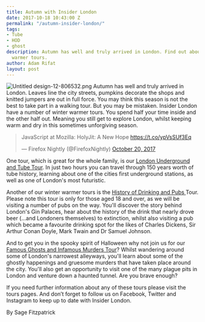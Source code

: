 ```yaml
---
title: Autumn with Insider London
date: 2017-10-18 10:43:00 Z
permalink: "/autumn-insider-london/"
tags:
- Tube
- HOD
- ghost
description: Autumn has well and truly arrived in London. Find out about our winter
  warmer tours.
author: Adam Rifat
layout: post
---
```


![Untitled design-12-806532.png](/uploads/Untitled%20design-12-806532.png)
Autumn has well and truly arrived in London. Leaves line the city streets, pumpkins decorate the shops and knitted jumpers are out in full force. You may think this season is not the best to take part in a walking tour. But you may be mistaken. Insider London have a number of winter warmer tours. You spend half your time inside and the other half out. Meaning you still get to explore London, whilst keeping warm and dry in this sometimes unforgiving season.

<blockquote class="twitter-tweet" data-lang="en"><p lang="hu" dir="ltr">JavaScript at Mozilla: HolyJit: A New Hope <a href="https://t.co/ypVsSUf3Eq">https://t.co/ypVsSUf3Eq</a></p>&mdash; Firefox Nightly (@FirefoxNightly) <a href="https://twitter.com/FirefoxNightly/status/921337701722451968?ref_src=twsrc%5Etfw">October 20, 2017</a></blockquote>
<script async src="https://platform.twitter.com/widgets.js" charset="utf-8"></script>


One tour, which is great for the whole family, is our [London Underground and Tube Tour](https://www.insider-london.co.uk/tours/london-underground-and-tube-tour/). In just two hours you can travel through 150 years worth of tube history, learning about one of the cities first underground stations, as well as one of London's most futuristic.

Another of our winter warmer tours is the [History of Drinking and Pubs ](https://www.insider-london.co.uk/tours/history-of-drinking-and-pubs/)Tour. Please note this tour is only for those aged 18 and over, as we will be visiting a number of pubs on the way. You'll discover the story behind London's Gin Palaces, hear about the history of the drink that nearly drove beer (…and Londoners themselves) to extinction, whilst also visiting a pub which became a favourite drinking spot for the likes of Charles Dickens, Sir Arthur Conan Doyle, Mark Twain and Dr Samuel Johnson.

And to get you in the spooky spirit of Halloween why not join us for our [Famous Ghosts and Infamous Murders Tour](https://www.insider-london.co.uk/tours/famous-ghosts-and-infamous-murders/)? Whilst wandering around some of London's narrowest alleyways, you'll learn about some of the ghostly happenings and gruesome murders that have taken place around the city. You'll also get an opportunity to visit one of the many plague pits in London and venture down a haunted tunnel. Are you brave enough?

If you need further information about any of these tours please visit the tours pages. And don’t forget to follow us on Facebook, Twitter and Instagram to keep up to date with Insider London.

By Sage Fitzpatrick
